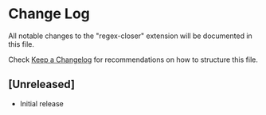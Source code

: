 # Change Log

All notable changes to the "regex-closer" extension will be documented in this file.

Check [Keep a Changelog](http://keepachangelog.com/) for recommendations on how to structure this file.

## [Unreleased]

- Initial release